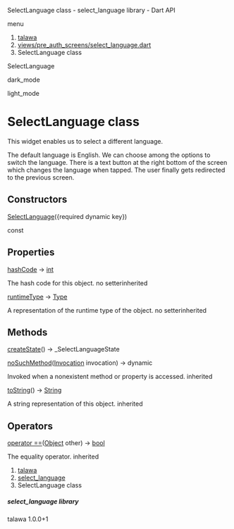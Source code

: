




SelectLanguage class - select\_language library - Dart API







menu

1. [talawa](../index.html)
2. [views/pre\_auth\_screens/select\_language.dart](../file-___home_harshil_Desktop_open-source_palisadoes_talawa_lib_views_pre_auth_screens_select_language/)
3. SelectLanguage class

SelectLanguage


dark\_mode

light\_mode




# SelectLanguage class


This widget enables us to select a different language.

The default language is English. We can choose among the options to switch the language.
There is a text button at the right bottom of the screen which changes the language when tapped.
The user finally gets redirected to the previous screen.


## Constructors

[SelectLanguage](../file-___home_harshil_Desktop_open-source_palisadoes_talawa_lib_views_pre_auth_screens_select_language/SelectLanguage/SelectLanguage.html)({required dynamic key})

const



## Properties

[hashCode](https://api.flutter.dev/flutter/dart-core/Object/hashCode.html)
→ [int](https://api.flutter.dev/flutter/dart-core/int-class.html)

The hash code for this object.
no setterinherited

[runtimeType](https://api.flutter.dev/flutter/dart-core/Object/runtimeType.html)
→ [Type](https://api.flutter.dev/flutter/dart-core/Type-class.html)

A representation of the runtime type of the object.
no setterinherited



## Methods

[createState](../file-___home_harshil_Desktop_open-source_palisadoes_talawa_lib_views_pre_auth_screens_select_language/SelectLanguage/createState.html)()
→ \_SelectLanguageState



[noSuchMethod](https://api.flutter.dev/flutter/dart-core/Object/noSuchMethod.html)([Invocation](https://api.flutter.dev/flutter/dart-core/Invocation-class.html) invocation)
→ dynamic


Invoked when a nonexistent method or property is accessed.
inherited

[toString](https://api.flutter.dev/flutter/dart-core/Object/toString.html)()
→ [String](https://api.flutter.dev/flutter/dart-core/String-class.html)


A string representation of this object.
inherited



## Operators

[operator ==](https://api.flutter.dev/flutter/dart-core/Object/operator_equals.html)([Object](https://api.flutter.dev/flutter/dart-core/Object-class.html) other)
→ [bool](https://api.flutter.dev/flutter/dart-core/bool-class.html)


The equality operator.
inherited



 


1. [talawa](../index.html)
2. [select\_language](../file-___home_harshil_Desktop_open-source_palisadoes_talawa_lib_views_pre_auth_screens_select_language/)
3. SelectLanguage class

##### select\_language library





talawa
1.0.0+1






